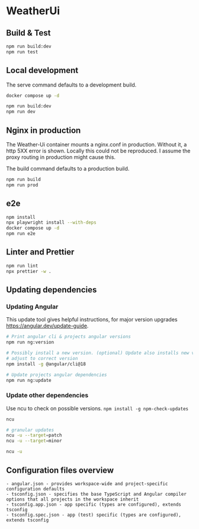 # WeatherUi

## Build & Test

```bash
npm run build:dev
npm run test
```

## Local development

The serve command defaults to a development build.

```bash
docker compose up -d

npm run build:dev
npm run dev
```

## Nginx in production

The Weather-Ui container mounts a nginx.conf in production. Without it, a http 5XX error is shown. Locally this could not be reproduced.
I assume the proxy routing in production might cause this.

The build command defaults to a production build.

```bash
npm run build
npm run prod
```

## e2e

```bash
npm install
npx playwright install --with-deps
docker compose up -d
npm run e2e
```

## Linter and Prettier

```bash
npm run lint
npx prettier -w .
```

## Updating dependencies

### Updating Angular

This update tool gives helpful instructions, for major version upgrades https://angular.dev/update-guide.

```bash
# Print angular cli & projects angular versions
npm run ng:version

# Possibly install a new version. (optional) Update also installs new version.
# adjust to correct version
npm install -g @angular/cli@18

# Update projects angular dependencies
npm run ng:update
```

### Update other dependencies

Use ncu to check on possible versions. `npm install -g npm-check-updates`

```bash
ncu

# granular updates
ncu -u --target=patch
ncu -u --target=minor

ncu -u
```

## Configuration files overview

```
- angular.json - provides workspace-wide and project-specific configuration defaults
- tsconfig.json - specifies the base TypeScript and Angular compiler options that all projects in the workspace inherit
- tsconfig.app.json - app specific (types are configured), extends tsconfig
- tsconfig.spec.json - app (test) specific (types are configured), extends tsconfig
```
